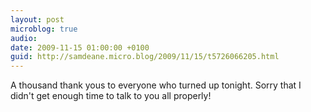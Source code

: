 ```yaml
---
layout: post
microblog: true
audio: 
date: 2009-11-15 01:00:00 +0100
guid: http://samdeane.micro.blog/2009/11/15/t5726066205.html
---
```

A thousand thank yous to everyone who turned up tonight. Sorry that I didn't get enough time to talk to you all properly!
